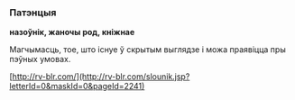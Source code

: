 ### Патэнцыя
**назоўнік, жаночы род, кніжнае**

Магчымасць, тое, што існуе ў скрытым выглядзе і можа праявіцца пры пэўных умовах.

<a rel="author">[http://rv-blr.com/](http://rv-blr.com/slounik.jsp?letterId=0&maskId=0&pageId=2241)</a>
